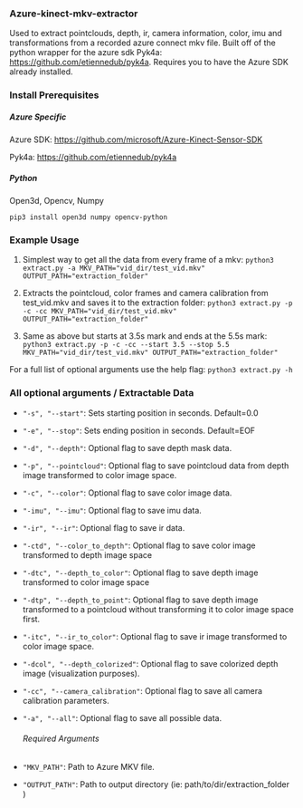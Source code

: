 ### Azure-kinect-mkv-extractor
Used to extract pointclouds, depth, ir, camera information, color, imu and transformations from a recorded azure connect mkv file. Built off of the python wrapper for the azure sdk Pyk4a: https://github.com/etiennedub/pyk4a. Requires you to have the Azure SDK already installed.

### Install Prerequisites
##### Azure Specific
Azure SDK: https://github.com/microsoft/Azure-Kinect-Sensor-SDK

Pyk4a: https://github.com/etiennedub/pyk4a

##### Python
Open3d, Opencv, Numpy

```pip3 install open3d numpy opencv-python```


### Example Usage
1. Simplest way to get all the data from every frame of a mkv:
``` python3 extract.py -a MKV_PATH="vid_dir/test_vid.mkv" OUTPUT_PATH="extraction_folder" ```

2. Extracts the pointcloud, color frames and camera calibration from test_vid.mkv and saves it to the extraction folder:
``` python3 extract.py -p -c -cc MKV_PATH="vid_dir/test_vid.mkv" OUTPUT_PATH="extraction_folder" ```

3. Same as above but starts at 3.5s mark and ends at the 5.5s mark:
``` python3 extract.py -p -c -cc --start 3.5 --stop 5.5 MKV_PATH="vid_dir/test_vid.mkv" OUTPUT_PATH="extraction_folder" ```



For a full list of optional arguments use the help flag: ```python3 extract.py -h```

### All optional arguments / Extractable Data
- ```"-s", "--start"```: Sets starting position in seconds. Default=0.0

- ```"-e", "--stop"```: Sets ending position in seconds. Default=EOF

- ```"-d", "--depth"```: Optional flag to save depth mask data.

- ```"-p", "--pointcloud"```: Optional flag to save pointcloud data from depth image transformed to color image space.

- ```"-c", "--color"```: Optional flag to save color image data.

- ```"-imu", "--imu"```: Optional flag to save imu data.

- ```"-ir", "--ir"```: Optional flag to save ir data.

- ```"-ctd", "--color_to_depth"```: Optional flag to save color image transformed to depth image space

- ```"-dtc", "--depth_to_color"```: Optional flag to save depth image transformed to color image space

- ```"-dtp", "--depth_to_point"```: Optional flag to save depth image transformed to a pointcloud without transforming it to color image space first.

- ```"-itc", "--ir_to_color"```: Optional flag to save ir image transformed to color image space.

- ```"-dcol", "--depth_colorized"```: Optional flag to save colorized depth image (visualization purposes).

- ```"-cc", "--camera_calibration"```: Optional flag to save all camera calibration parameters.

- ```"-a", "--all"```: Optional flag to save all possible data.
  ###### Required Arguments
- ```"MKV_PATH"```: Path to Azure MKV file.
- ```"OUTPUT_PATH"```: Path to output directory (ie: path/to/dir/extraction_folder )


